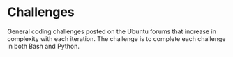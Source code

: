 # Challenges
General coding challenges posted on the Ubuntu forums that increase in complexity with each iteration. 
The challenge is to complete each challenge in both Bash and Python.


